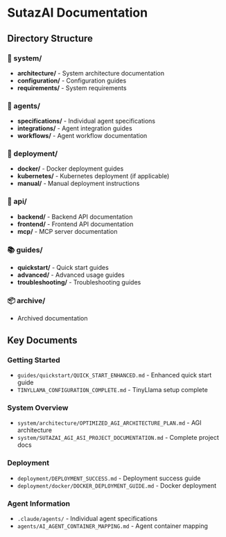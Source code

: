 # SutazAI Documentation

## Directory Structure

### 📐 system/
- **architecture/** - System architecture documentation
- **configuration/** - Configuration guides
- **requirements/** - System requirements

### 🤖 agents/
- **specifications/** - Individual agent specifications
- **integrations/** - Agent integration guides
- **workflows/** - Agent workflow documentation

### 🚀 deployment/
- **docker/** - Docker deployment guides
- **kubernetes/** - Kubernetes deployment (if applicable)
- **manual/** - Manual deployment instructions

### 🔌 api/
- **backend/** - Backend API documentation
- **frontend/** - Frontend API documentation
- **mcp/** - MCP server documentation

### 📚 guides/
- **quickstart/** - Quick start guides
- **advanced/** - Advanced usage guides
- **troubleshooting/** - Troubleshooting guides

### 📦 archive/
- Archived documentation

## Key Documents

### Getting Started
- `guides/quickstart/QUICK_START_ENHANCED.md` - Enhanced quick start guide
- `TINYLLAMA_CONFIGURATION_COMPLETE.md` - TinyLlama setup complete

### System Overview
- `system/architecture/OPTIMIZED_AGI_ARCHITECTURE_PLAN.md` - AGI architecture
- `system/SUTAZAI_AGI_ASI_PROJECT_DOCUMENTATION.md` - Complete project docs

### Deployment
- `deployment/DEPLOYMENT_SUCCESS.md` - Deployment success guide
- `deployment/docker/DOCKER_DEPLOYMENT_GUIDE.md` - Docker deployment

### Agent Information
- `.claude/agents/` - Individual agent specifications
- `agents/AI_AGENT_CONTAINER_MAPPING.md` - Agent container mapping
